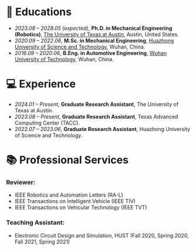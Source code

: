 
# 📖 Educations
- *2023.08 – 2028.05 (expected)*, **Ph.D. in Mechanical Engineering  (Robotics)**, [The University of Texas at Austin](https://www.utexas.edu/), Austin, United States.
- *2020.09 – 2022.06*, **M.Sc. in Mechanical Engineering**, [Huazhong University of Science and Technology](http://english.hust.edu.cn), Wuhan, China.
- *2016.09 – 2020.06*, **B.Eng. in Automotive Engineering**, [Wuhan University of Technology](http://english.whut.edu.cn), Wuhan, China.

# 💻 Experience
- *2024.01 – Present*, **Graduate Research Assistant**, The University of Texas at Austin.
- *2023.08 – Present*, **Graduate Research Assistant**, Texas Advanced Computing Center (TACC).
- *2022.07 – 2023.06*, **Graduate Research Assistant**, Huazhong University of Science and Technology.

# 📚 Professional Services

### **Reviewer:**

- IEEE Robotics and Automation Letters (RA-L)
- IEEE Transactions on Intelligent Vehicle (IEEE TIV)
- IEEE Transactions on Vehicular Technology (IEEE TVT)

### **Teaching Assistant:**

- Electronic Circuit Design and Simulation, HUST (Fall 2020, Spring 2020, Fall 2021, Spring 2021)
